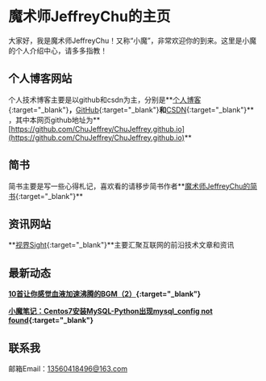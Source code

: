 # 魔术师JeffreyChu的主页
大家好，我是魔术师JeffreyChu！又称“小魔”，非常欢迎你的到来。这里是小魔的个人介绍中心，请多多指教！

## 个人博客网站
个人技术博客主要是以github和csdn为主，分别是**[个人博客](http://blog.zhujinhui.net){:target="_blank"}**，**[GitHub](https://github.com/ChuJeffrey){:target="_blank"}**和**[CSDN](http://blog.csdn.net/u010098702){:target="_blank"}** ，其中本网页github地址为**[https://github.com/ChuJeffrey/ChuJeffrey.github.io](https://github.com/ChuJeffrey/ChuJeffrey.github.io)**

## 简书
简书主要是写一些心得札记，喜欢看的请移步简书作者**[魔术师JeffreyChu的简书](http://www.jianshu.com/u/0dacfcca00d1){:target="_blank"}**

## 资讯网站
**[视界Sight](http://sight.zhujinhui.net/){:target="_blank"}**主要汇聚互联网的前沿技术文章和资讯

## 最新动态
**[10首让你感觉血液加速沸腾的BGM（2）](http://www.jianshu.com/p/e68e7871503f){:target="_blank"}**

**[小魔笔记：Centos7安装MySQL-Python出现mysql_config not found](http://blog.zhujinhui.net/jin-nian-lai-na-xie-bu-ke-cuo-guo-de-xuan-yi-liang-song-pian-fu-li-2/){:target="_blank"}**


## 联系我
邮箱Email：13560418496@163.com
